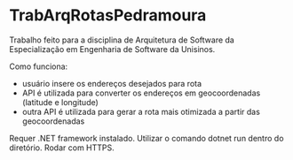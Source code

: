 # TrabArqRotasPedramoura

Trabalho feito para a disciplina de Arquitetura de Software da Especialização em Engenharia de Software da Unisinos.

Como funciona:
- usuário insere os endereços desejados para rota
- API é utilizada para converter os endereços em geocoordenadas (latitude e longitude)
- outra API é utilizada para gerar a rota mais otimizada a partir das geocoordenadas

Requer .NET framework instalado.
Utilizar o comando dotnet run dentro do diretório. Rodar com HTTPS.
